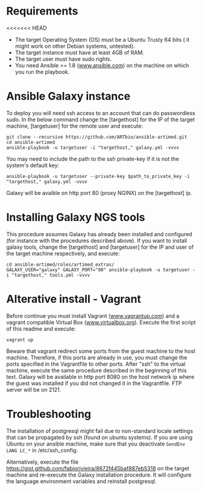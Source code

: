 # Requirements
<<<<<<< HEAD
  * The target Operating System (OS) must be a Ubuntu Trusty 64 bits ( it might work on other Debian systems, untested).
  * The target instance must have at least 4GB of RAM.
  * The target user must have sudo rights.
  * You need Ansible >= 1.8 (www.ansible.com) on the machine on which you run the playbook.
  
# Ansible Galaxy instance
To deploy you will need ssh access to an account that can do passwordless sudo.
In the below command change the [targethost] for the IP of the target machine, [targetuser] for the remote user and execute:
```
git clone --recursive https://github.com/ARTbio/ansible-artimed.git
cd ansible-artimed
ansible-playbook -u targetuser -i "targethost," galaxy.yml -vvvv
```
You may need to include the path to the ssh private-key if it is not the system's default key:
```
ansible-playbook -u targetuser --private-key $path_to_private_key -i "targethost," galaxy.yml -vvvv
```

Galaxy will be avaible on http port 80 (proxy NGINX) on the [targethost] ip.

# Installing Galaxy NGS tools
This procedure assumes Galaxy has already been installed and configured (for instance with the procedures described above).
If you want to install galaxy tools, change the [targethost] and [targetuser] for the IP and user of the target machine respectively, and execute: 
```
cd ansible-artimed/roles/artimed_extras/
GALAXY_USER="galaxy" GALAXY_PORT="80" ansible-playbook -u targetuser -i "targethost," tools.yml -vvvv
```
# Alterative install - Vagrant
Before continue you must install Vagrant (www.vagrantup.com) and a vagrant compatible Virtual Box (www.virtualbox.org).
Execute the first script of this readme and execute:
```
vagrant up
```
Beware that vagrant redirect some ports from the guest machine to the host machine. 
Therefore, if this ports are already in use, you must change the ports specified in the Vagrantfile to other ports.
After "ssh" to the virtual machine, execute the same procedure described in the beginning of this text. 
Galaxy will be available in http port 8080 on the host network ip where the guest was installed if you did not changed it in the Vagrantfile. FTP server will be on 2121.

# Troubleshooting
The installation of postgresql might fail due to non-standard locale settings that can be propagated by ssh (found on ubuntu systems).
If you are using Ubuntu on your ansible machine, make sure that you deactivate `SendEnv LANG LC_*` in /etc/ssh_config.

Alternatively, execute the file https://gist.github.com/fabiorjvieira/8672f445baf887eb5318 on the target machine and re-execute the Galaxy installation procedure.
It will configure the language environment variables and reinstall postgresql.
